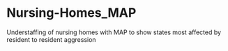 # Nursing-Homes_MAP
Understaffing of nursing homes with MAP to show states most affected by resident to resident aggression
